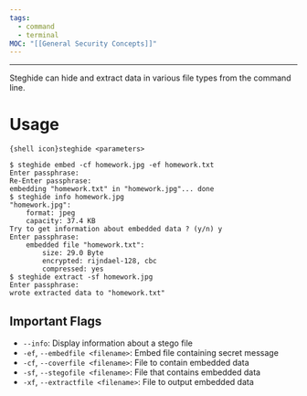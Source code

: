 ```yaml
---
tags:
  - command
  - terminal
MOC: "[[General Security Concepts]]"
---
```

- - -

Steghide can hide and extract data in various file types from the command line.

# Usage

`{shell icon}steghide <parameters>`

```shell
$ steghide embed -cf homework.jpg -ef homework.txt
Enter passphrase:
Re-Enter passphrase:
embedding "homework.txt" in "homework.jpg"... done
$ steghide info homework.jpg
"homework.jpg":
    format: jpeg
    capacity: 37.4 KB
Try to get information about embedded data ? (y/n) y
Enter passphrase:
    embedded file "homework.txt":
        size: 29.0 Byte
        encrypted: rijndael-128, cbc
        compressed: yes
$ steghide extract -sf homework.jpg
Enter passphrase:
wrote extracted data to "homework.txt"
```

## Important Flags

- `--info`: Display information about a stego file
- `-ef`, `--embedfile <filename>`: Embed file containing secret message
- `-cf`, `--coverfile <filename>`: File to contain embedded data
- `-sf`, `--stegofile <filename>`: File that contains embedded data
- `-xf`, `--extractfile <filename>`: File to output embedded data